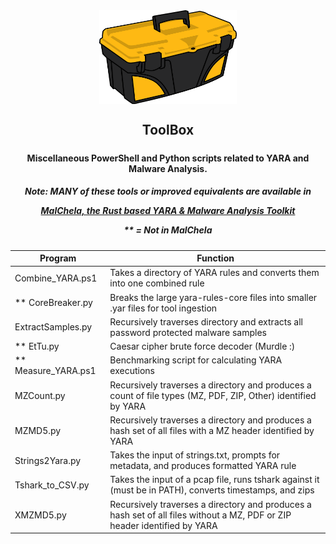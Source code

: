 <div align="center">
 <img style="padding:0;vertical-align:bottom;" height="150" width="220" src="images/toolbox.png"/>
 <p>
  <h2>
   ToolBox
  </h2>
  <h5>

  <div align="center">   
</h5>
<h4>
Miscellaneous PowerShell and Python scripts related to YARA and Malware Analysis.
</h4>

<h5>Note: MANY of these tools or improved equivalents are available in 
 
 [MalChela, the Rust based YARA & Malware Analysis Toolkit](https://github.com/dwmetz/MalChela)

 ** = Not in MalChela
</h5>
<p>
<div align="left">

| Program              | Function |
|----------------------|----------|
| Combine_YARA.ps1     | Takes a directory of YARA rules and converts them into one combined rule |
| ** CoreBreaker.py    | Breaks the large yara-rules-core files into smaller .yar files for tool ingestion |
| ExtractSamples.py    | Recursively traverses directory and extracts all password protected malware samples |
| ** EtTu.py           | Caesar cipher brute force decoder (Murdle :)
| ** Measure_YARA.ps1  | Benchmarking script for calculating YARA executions |
| MZCount.py           | Recursively traverses a directory and produces a count of file types (MZ, PDF, ZIP, Other) identified by YARA |
| MZMD5.py             | Recursively traverses a directory and produces a hash set of all files with a MZ header identified by YARA |
| Strings2Yara.py      | Takes the input of strings.txt, prompts for metadata, and produces formatted YARA rule |
| Tshark_to_CSV.py     | Takes the input of a pcap file, runs tshark against it (must be in PATH), converts timestamps, and zips |
| XMZMD5.py            | Recursively traverses a directory and produces a hash set of all files without a MZ, PDF or ZIP header identified by YARA |








